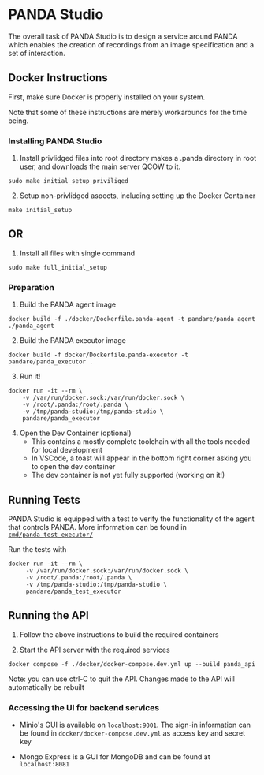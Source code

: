 # PANDA Studio

The overall task of PANDA Studio is to design a service around PANDA which enables the creation of recordings from an image specification and a set of interaction.

## Docker Instructions

First, make sure Docker is properly installed on your system.

Note that some of these instructions are merely workarounds for the time being.

### Installing PANDA Studio 
1. Install privlidged files into root directory
	makes a .panda directory in root user, and downloads the main server QCOW to it.
```
sudo make initial_setup_priviliged
```

2. Setup non-privlidged aspects, including setting up the Docker Container
```
make initial_setup
```

## OR

1. Install all files with single command 
```
sudo make full_initial_setup
```

### Preparation
1. Build the PANDA agent image
```
docker build -f ./docker/Dockerfile.panda-agent -t pandare/panda_agent ./panda_agent
```

2. Build the PANDA executor image
```
docker build -f docker/Dockerfile.panda-executor -t pandare/panda_executor .
```

3. Run it!
```
docker run -it --rm \
    -v /var/run/docker.sock:/var/run/docker.sock \
    -v /root/.panda:/root/.panda \
    -v /tmp/panda-studio:/tmp/panda-studio \
    pandare/panda_executor
```

4. Open the Dev Container (optional)
    - This contains a mostly complete toolchain with all the tools needed for local development
    - In VSCode, a toast will appear in the bottom right corner asking you to open the dev container
    - The dev container is not yet fully supported (working on it!)

## Running Tests
PANDA Studio is equipped with a test to verify the functionality of the agent that controls PANDA. More information can be found in [`cmd/panda_test_executor/`](https://github.com/panda-re/panda_studio/tree/main/cmd/panda_test_executor)

Run the tests with
```
docker run -it --rm \
     -v /var/run/docker.sock:/var/run/docker.sock \
     -v /root/.panda:/root/.panda \
     -v /tmp/panda-studio:/tmp/panda-studio \
     pandare/panda_test_executor
```

## Running the API

1. Follow the above instructions to build the required containers

2. Start the API server with the required services
```
docker compose -f ./docker/docker-compose.dev.yml up --build panda_api
```

Note: you can use ctrl-C to quit the API. Changes made to the API will automatically be rebuilt

### Accessing the UI for backend services

- Minio's GUI is available on `localhost:9001`. The sign-in information can be found in `docker/docker-compose.dev.yml` as access key and secret key

- Mongo Express is a GUI for MongoDB and can be found at `localhost:8081`
